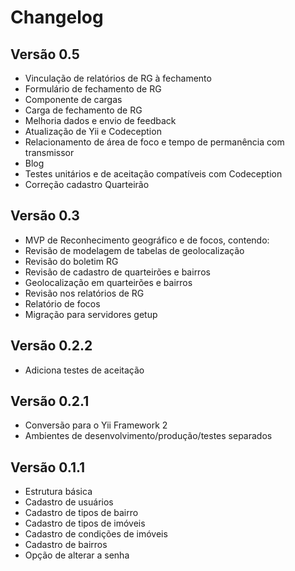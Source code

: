 # Changelog

## Versão 0.5
* Vinculação de relatórios de RG à fechamento
* Formulário de fechamento de RG
* Componente de cargas
* Carga de fechamento de RG
* Melhoria dados e envio de feedback
* Atualização de Yii e Codeception
* Relacionamento de área de foco e tempo de permanência com transmissor
* Blog
* Testes unitários e de aceitação compatíveis com Codeception
* Correção cadastro Quarteirão

## Versão 0.3

* MVP de Reconhecimento geográfico e de focos, contendo:
* Revisão de modelagem de tabelas de geolocalização
* Revisão do boletim RG
* Revisão de cadastro de quarteirões e bairros
* Geolocalização em quarteirões e bairros
* Revisão nos relatórios de RG
* Relatório de focos
* Migração para servidores getup

## Versão 0.2.2

* Adiciona testes de aceitação

## Versão 0.2.1

* Conversão para o Yii Framework 2
* Ambientes de desenvolvimento/produção/testes separados

## Versão 0.1.1

* Estrutura básica
* Cadastro de usuários
* Cadastro de tipos de bairro
* Cadastro de tipos de imóveis
* Cadastro de condições de imóveis
* Cadastro de bairros
* Opção de alterar a senha
